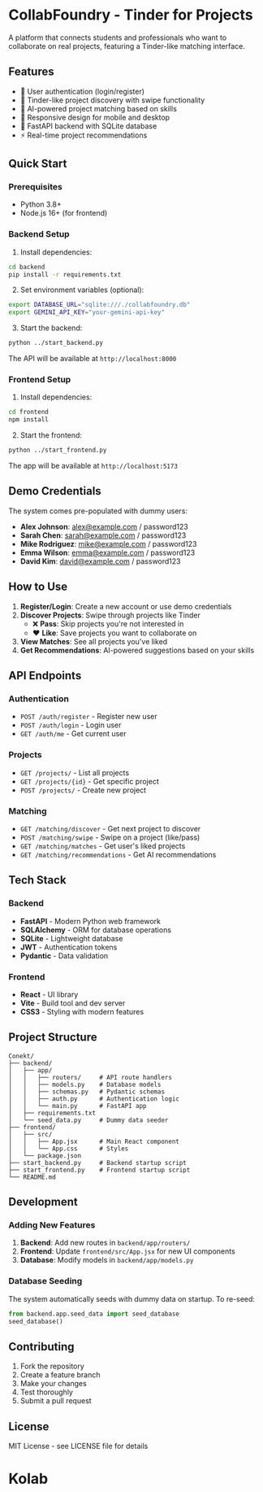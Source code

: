 # CollabFoundry - Tinder for Projects

A platform that connects students and professionals who want to collaborate on real projects, featuring a Tinder-like matching interface.

## Features

- 🔐 User authentication (login/register)
- 🎯 Tinder-like project discovery with swipe functionality
- 🤝 AI-powered project matching based on skills
- 📱 Responsive design for mobile and desktop
- 🚀 FastAPI backend with SQLite database
- ⚡ Real-time project recommendations

## Quick Start

### Prerequisites

- Python 3.8+
- Node.js 16+ (for frontend)

### Backend Setup

1. Install dependencies:
```bash
cd backend
pip install -r requirements.txt
```

2. Set environment variables (optional):
```bash
export DATABASE_URL="sqlite:///./collabfoundry.db"
export GEMINI_API_KEY="your-gemini-api-key"
```

3. Start the backend:
```bash
python ../start_backend.py
```

The API will be available at `http://localhost:8000`

### Frontend Setup

1. Install dependencies:
```bash
cd frontend
npm install
```

2. Start the frontend:
```bash
python ../start_frontend.py
```

The app will be available at `http://localhost:5173`

## Demo Credentials

The system comes pre-populated with dummy users:

- **Alex Johnson**: alex@example.com / password123
- **Sarah Chen**: sarah@example.com / password123
- **Mike Rodriguez**: mike@example.com / password123
- **Emma Wilson**: emma@example.com / password123
- **David Kim**: david@example.com / password123

## How to Use

1. **Register/Login**: Create a new account or use demo credentials
2. **Discover Projects**: Swipe through projects like Tinder
   - ❌ **Pass**: Skip projects you're not interested in
   - ❤️ **Like**: Save projects you want to collaborate on
3. **View Matches**: See all projects you've liked
4. **Get Recommendations**: AI-powered suggestions based on your skills

## API Endpoints

### Authentication
- `POST /auth/register` - Register new user
- `POST /auth/login` - Login user
- `GET /auth/me` - Get current user

### Projects
- `GET /projects/` - List all projects
- `GET /projects/{id}` - Get specific project
- `POST /projects/` - Create new project

### Matching
- `GET /matching/discover` - Get next project to discover
- `POST /matching/swipe` - Swipe on a project (like/pass)
- `GET /matching/matches` - Get user's liked projects
- `GET /matching/recommendations` - Get AI recommendations

## Tech Stack

### Backend
- **FastAPI** - Modern Python web framework
- **SQLAlchemy** - ORM for database operations
- **SQLite** - Lightweight database
- **JWT** - Authentication tokens
- **Pydantic** - Data validation

### Frontend
- **React** - UI library
- **Vite** - Build tool and dev server
- **CSS3** - Styling with modern features

## Project Structure

```
Conekt/
├── backend/
│   ├── app/
│   │   ├── routers/     # API route handlers
│   │   ├── models.py    # Database models
│   │   ├── schemas.py   # Pydantic schemas
│   │   ├── auth.py      # Authentication logic
│   │   └── main.py      # FastAPI app
│   ├── requirements.txt
│   └── seed_data.py     # Dummy data seeder
├── frontend/
│   ├── src/
│   │   ├── App.jsx      # Main React component
│   │   └── App.css      # Styles
│   └── package.json
├── start_backend.py     # Backend startup script
├── start_frontend.py    # Frontend startup script
└── README.md
```

## Development

### Adding New Features

1. **Backend**: Add new routes in `backend/app/routers/`
2. **Frontend**: Update `frontend/src/App.jsx` for new UI components
3. **Database**: Modify models in `backend/app/models.py`

### Database Seeding

The system automatically seeds with dummy data on startup. To re-seed:

```python
from backend.app.seed_data import seed_database
seed_database()
```

## Contributing

1. Fork the repository
2. Create a feature branch
3. Make your changes
4. Test thoroughly
5. Submit a pull request

## License

MIT License - see LICENSE file for details
# Kolab
